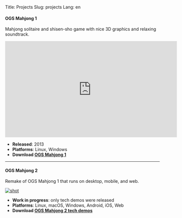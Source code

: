 Title: Projects
Slug: projects
Lang: en

#### OGS Mahjong 1

Mahjong solitaire and shisen-sho game with nice 3D graphics and relaxing soundtrack.

<iframe width="560" height="315" src="https://www.youtube.com/embed/XdOzD_Hc2lQ" frameborder="0" allowfullscreen></iframe>

* **Released**: 2013
* **Platforms**: Linux, Windows
* **Download [OGS Mahjong 1][ogs-mahjong-1]**

<hr>

#### OGS Mahjong 2

Remake of OGS Mahjong 1 that runs on desktop, mobile, and web.

[![shot][ogs-mahjong-2-screenshot]][ogs-mahjong-2-web-release]

* **Work in progress**: only tech demos were released
* **Platforms**: Linux, macOS, Windows, Android, iOS, Web
* **Download [OGS Mahjong 2 tech demos][ogs-mahjong-2]**

[ogs-mahjong-1]: {filename}/pages/ogs-mahjong-1.md
[ogs-mahjong-2]: {filename}/pages/ogs-mahjong-2.md
[ogs-mahjong-2-screenshot]: {attach}/images/ogs-mahjong-2-screenshot.png
[ogs-mahjong-2-web-release]: https://ogstudio.github.io/game-mahjong/versions/013/mjin-player.html
